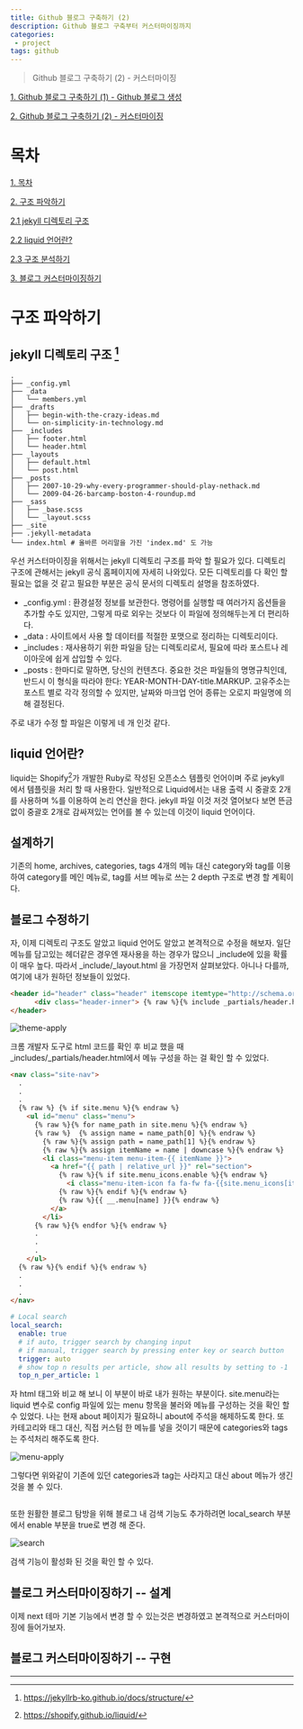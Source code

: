 ```yaml
---
title: Github 블로그 구축하기 (2)
description: Github 블로그 구축부터 커스터마이징까지
categories:
 - project
tags: github
---
```


> Github 블로그 구축하기 (2) - 커스터마이징

<!-- more -->

[1. Github 블로그 구축하기 (1) - Github 블로그 생성](https://heyitsspoon.github.io/project/2020/10/23/github-blog-1/)

[2. Github 블로그 구축하기 (2) - 커스터마이징](https://heyitsspoon.github.io/project/2020/10/25/github-blog-2/)

# 목차
[1. 목차](#목차)

[2. 구조 파악하기](#구조-파악하기)

[2.1 jekyll 디렉토리 구조](#jekyll-디렉토리-구조)

[2.2 liquid 언어란?](#liquid-언어란?)

[2.3 구조 분석하기](#구조-분석하기)

[3. 블로그 커스터마이징하기](#블로그-커스터마이징하기)

# 구조 파악하기
## jekyll 디렉토리 구조 [^1]
```
.
├── _config.yml
├── _data
│   └── members.yml
├── _drafts
│   ├── begin-with-the-crazy-ideas.md
│   └── on-simplicity-in-technology.md
├── _includes
│   ├── footer.html
│   └── header.html
├── _layouts
│   ├── default.html
│   └── post.html
├── _posts
│   ├── 2007-10-29-why-every-programmer-should-play-nethack.md
│   └── 2009-04-26-barcamp-boston-4-roundup.md
├── _sass
│   ├── _base.scss
│   └── _layout.scss
├── _site
├── .jekyll-metadata
└── index.html # 올바른 머리말을 가진 'index.md' 도 가능
```
우선 커스터마이징을 위해서는 jekyll 디렉토리 구조를 파악 할 필요가 있다.
디렉토리 구조에 관해서는 jekyll 공식 홈페이지에 자세히 나와있다.
모든 디렉토리를 다 확인 할 필요는 없을 것 같고 필요한 부분은 공식 문서의 디렉토리 설명을 참조하였다.

* _config.yml : 환경설정 정보를 보관한다. 명령어를 실행할 때 여러가지 옵션들을 추가할 수도 있지만, 그렇게 따로 외우는 것보다 이 파일에 정의해두는게 더 편리하다.
* _data : 사이트에서 사용 할 데이터를 적절한 포맷으로 정리하는 디렉토리이다.
* _includes : 재사용하기 위한 파일을 담는 디렉토리로서, 필요에 따라 포스트나 레이아웃에 쉽게 삽입할 수 있다.
* _posts : 한마디로 말하면, 당신의 컨텐츠다. 중요한 것은 파일들의 명명규칙인데, 반드시 이 형식을 따라야 한다: YEAR-MONTH-DAY-title.MARKUP. 고유주소는 포스트 별로 각각 정의할 수 있지만, 날짜와 마크업 언어 종류는 오로지 파일명에 의해 결정된다.

주로 내가 수정 할 파일은 이렇게 네 개 인것 같다.


## liquid 언어란?
liquid는 Shopify[^2]가 개발한 Ruby로 작성된 오픈소스 템플릿 언어이며 주로 jeykyll 에서 템플릿을 처리 할 때 사용한다.
일반적으로 Liquid에서는 내용 출력 시 중괄호 2개를 사용하며 %를 이용하여 논리 연산을 한다.
jekyll 파일 이것 저것 열어보다 보면 뜬금없이 중괄호 2개로 감싸져있는 언어를 볼 수 있는데 이것이 liquid 언어이다.

## 설계하기
기존의 home, archives, categories, tags 4개의 메뉴 대신 category와 tag를 이용하여 category를 메인 메뉴로, tag를 서브 메뉴로 쓰는 2 depth 구조로 변경 할 계획이다.

## 블로그 수정하기
자, 이제 디렉토리 구조도 알았고 liquid 언어도 알았고 본격적으로 수정을 해보자.
일단 메뉴를 담고있는 헤더같은 경우엔 재사용을 하는 경우가 많으니 _include에 있을 확률이 매우 높다.
따라서 _include/_layout.html 을 가장먼저 살펴보았다. 아니나 다를까, 여기에 내가 원하던 정보들이 있었다.

```html
<header id="header" class="header" itemscope itemtype="http://schema.org/WPHeader">
      <div class="header-inner"> {% raw %}{% include _partials/header.html %}{% endraw %} </div>
</header>
```

![theme-apply](https://heyitsspoon.github.io/assets/images/github-blog/theme-apply.PNG "테마 적용 완료")

크롬 개발자 도구로 html 코드를 확인 후 비교 했을 때 _includes/_partials/header.html에서 메뉴 구성을 하는 걸 확인 할 수 있었다.

```html
<nav class="site-nav">
  .
  .
  .
  {% raw %} {% if site.menu %}{% endraw %}
    <ul id="menu" class="menu">
      {% raw %}{% for name_path in site.menu %}{% endraw %}
      {% raw %}  {% assign name = name_path[0] %}{% endraw %}
        {% raw %}{% assign path = name_path[1] %}{% endraw %}
        {% raw %}{% assign itemName = name | downcase %}{% endraw %}
        <li class="menu-item menu-item-{{ itemName }}">
          <a href="{{ path | relative_url }}" rel="section">
            {% raw %}{% if site.menu_icons.enable %}{% endraw %}
              <i class="menu-item-icon fa fa-fw fa-{{site.menu_icons[itemName] | default: 'question-circle' | downcase }}"></i> <br />
            {% raw %}{% endif %}{% endraw %}
            {% raw %}{{ __.menu[name] }}{% endraw %}
          </a>
        </li>
      {% raw %}{% endfor %}{% endraw %}
      .
      .
      . 
    </ul>
  {% raw %}{% endif %}{% endraw %}
  .
  .
  .
</nav>
```

```yml
# Local search
local_search:
  enable: true
  # if auto, trigger search by changing input
  # if manual, trigger search by pressing enter key or search button
  trigger: auto
  # show top n results per article, show all results by setting to -1
  top_n_per_article: 1
```

자 html 태그와 비교 해 보니 이 부분이 바로 내가 원하는 부분이다. site.menu라는 liquid 변수로 config 파일에 있는 menu 항목을 불러와 메뉴를 구성하는 것을 확인 할 수 있었다. 
나는 현재 about 페이지가 필요하니 about에 주석을 해제하도록 한다. 또 카테고리와 태그 대신, 직접 커스텀 한 메뉴를 넣을 것이기 때문에 categories와 tags는 주석처리 해주도록 한다.

![menu-apply](https://heyitsspoon.github.io/assets/images/github-blog/menu-apply.PNG "메뉴 적용 완료")

그렇다면 위와같이 기존에 있던 categories과 tag는 사라지고 대신 about 메뉴가 생긴 것을 볼 수 있다.

```yml
```

또한 원활한 블로그 탐방을 위해 블로그 내 검색 기능도 추가하려면 local_search 부분에서 enable 부분을 true로 변경 해 준다.

![search](https://heyitsspoon.github.io/assets/images/github-blog/search.PNG "메뉴 적용 완료")

검색 기능이 활성화 된 것을 확인 할 수 있다.

## 블로그 커스터마이징하기 -- 설계
이제 next 테마 기본 기능에서 변경 할 수 있는것은 변경하였고 본격적으로 커스터마이징에 들어가보자.



## 블로그 커스터마이징하기 -- 구현

***
[^1]: https://jekyllrb-ko.github.io/docs/structure/
[^2]: https://shopify.github.io/liquid/
